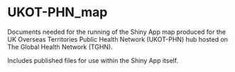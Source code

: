 # UKOT-PHN_map
Documents needed for the running of the Shiny App map produced for the UK Overseas Territories Public Health Network (UKOT-PHN) hub hosted on The Global Health Network (TGHN).

Includes published files for use within the Shiny App itself.
